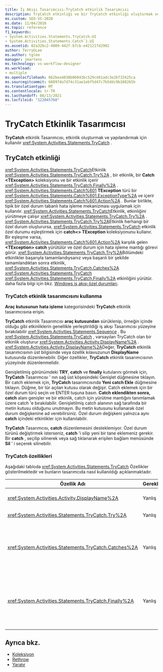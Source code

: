 ```yaml
---
title: İş Akışı Tasarımcısı-TryCatch etkinlik Tasarımcısı
description: TryCatch etkinliği ve bir TryCatch etkinliği oluşturmak ve yapılandırmak için TryCatch etkinlik tasarımcısını nasıl kullanabileceğinizi öğrenin.
ms.custom: SEO-VS-2020
ms.date: 11/04/2016
ms.topic: reference
f1_keywords:
- System.Activities.Statements.TryCatch.UI
- System.Activities.Statements.Catch`1.UI
ms.assetid: 02a326c2-4009-442f-b7cb-e42121fd2992
author: TerryGLee
ms.author: tglee
manager: jmartens
ms.technology: vs-workflow-designer
ms.workload:
- multiple
ms.openlocfilehash: 662bea4838b06843bc529cd41adc3e2bf33425ca
ms.sourcegitcommit: 68897da7d74c31ae1ebf5d47c7b5ddc9b108265b
ms.translationtype: MT
ms.contentlocale: tr-TR
ms.lasthandoff: 08/13/2021
ms.locfileid: "122045768"
---
```

# <a name="trycatch-activity-designer"></a>TryCatch Etkinlik Tasarımcısı

**TryCatch** etkinlik Tasarımcısı, etkinlik oluşturmak ve yapılandırmak için kullanılır <xref:System.Activities.Statements.TryCatch> .

## <a name="the-trycatch-activity"></a>TryCatch etkinliği
 <xref:System.Activities.Statements.TryCatch>Etkinlik <xref:System.Activities.Statements.TryCatch.Try%2A> , bir etkinlik, bir **Catch \<TException>** koleksiyonu ve bir etkinlik içerir <xref:System.Activities.Statements.TryCatch.Finally%2A> . <xref:System.Activities.Statements.Catch%601> **TException** türü bir <xref:System.Activities.Statements.Catch%601.ExceptionType%2A> ve içerir <xref:System.Activities.Statements.Catch%601.Action%2A> . Bunlar birlikte, tipik bir özel durum tabanlı hata işleme mekanizması uygulamak için kullanılır. <xref:System.Activities.Statements.TryCatch>Etkinlik, etkinliğini yürütmeye çalışır <xref:System.Activities.Statements.TryCatch.Try%2A> . <xref:System.Activities.Statements.TryCatch.Try%2A>Etkinlik herhangi bir özel durum oluşturursa, <xref:System.Activities.Statements.TryCatch> etkinlik özel durumu eşleştirmek için **catch<\> TException** koleksiyonunu kullanır. Bir eşleşme varsa, <xref:System.Activities.Statements.Catch%601.Action%2A> karşılık gelen **\<TException> catch** yürütülür ve özel durum için hata işleme mantığı görevi görür. <xref:System.Activities.Statements.TryCatch.Try%2A>Bölümdeki etkinlikler başarıyla tamamlandıysanız veya başarılı bir şekilde tamamlandıktan sonra etkinlik, <xref:System.Activities.Statements.TryCatch.Catches%2A> <xref:System.Activities.Statements.TryCatch> <xref:System.Activities.Statements.TryCatch.Finally%2A> etkinliğini yürütür. daha fazla bilgi için bkz. [Windows iş akışı özel durumları](/dotnet/framework/windows-workflow-foundation/exceptions).

### <a name="using-the-trycatch-activity-designer"></a>TryCatch etkinlik tasarımcısını kullanma

**Araç kutusunun** **hata işleme** kategorisindeki **TryCatch** etkinlik tasarımcısına erişin.

**TryCatch** etkinlik Tasarımcısı **araç kutusundan** sürüklenip, örneğin içinde olduğu gibi etkinliklerin genellikle yerleştirildiği iş akışı Tasarımcısı yüzeyine bırakılabilir <xref:System.Activities.Statements.Sequence> . Bu <xref:System.Activities.Statements.TryCatch> , varsayılan TryCatch olan bir etkinlik oluşturur <xref:System.Activities.Activity.DisplayName%2A> . <xref:System.Activities.Activity.DisplayName%2A>Değer, **TryCatch** etkinlik tasarımcısının üst bilgisinde veya özellik kılavuzunun **DisplayName** kutusunda düzenlenebilir. Diğer özellikler, **TryCatch** etkinlik tasarımcısının yüzeyinde düzenlenmelidir.

Genişletilmiş görünümdeki **TRY**, **catch** ve **finally** kutularını görmek için, **TryCatch** Tasarımcısı ' nın sağ üst köşesindeki Genişlet düğmesine tıklayın. Bir catch eklemek için, **TryCatch** tasarımcısında **Yeni catch Ekle** düğmesine tıklayın. Düğme, bir tür açılan kutusu olarak değişir. Catch eklemek için bir özel durum türü seçin ve ENTER tuşuna basın. **Catch eklendikten sonra, catch** alanı genişler ve bir etkinlik, catch için yürütme mantığını tanımlamak üzere catch 'e bırakılabilir. Genişletilmiş catch alanının sağ tarafında bir metin kutusu olduğunu unutmayın. Bu metin kutusunu kullanarak özel durum değişkenine ad verebilirsiniz. Özel durum değişkeni yalnızca aynı **catch** içindeki etkinlikler için kullanılabilir.

**TryCatch** Tasarımcısı, **catch** düzenlemesini desteklemiyor. Özel durum türünü değiştirmek isterseniz, **catch** 'i silip yeni bir tane eklemeniz gerekir. Bir **catch** , seçilip silinerek veya sağ tıklanarak erişilen bağlam menüsünde **Sil** ' i seçerek silinebilir.

### <a name="the-trycatch-properties"></a>TryCatch özellikleri

Aşağıdaki tabloda <xref:System.Activities.Statements.TryCatch> Özellikler gösterilmektedir ve bunların tasarımcıda nasıl kullanıldığı açıklanmaktadır.

|Özellik Adı|Gerekli|Kullanım|
|-|--------------|-|
|<xref:System.Activities.Activity.DisplayName%2A>|Yanlış|Etkinliğin isteğe bağlı kolay adını belirtir <xref:System.Activities.Statements.TryCatch> . Varsayılan değer TryCatch ' dir.|
|<xref:System.Activities.Statements.TryCatch.Try%2A>|Yanlış|İlk yürütüldüğünde etkinlik yürütülür <xref:System.Activities.Statements.TryCatch> .|
|<xref:System.Activities.Statements.TryCatch.Catches%2A>|Yanlış| <xref:System.Activities.Statements.TryCatch.Try%2A> Etkinlik bir özel durum oluşturduğunda denetlenecek catch öğelerinin koleksiyonu.<br /><br /> ' De en az bir etkinlik <xref:System.Activities.Statements.TryCatch.Catches%2A> veya bloktaki bir etkinlik eklemeniz gerekiyor <xref:System.Activities.Statements.TryCatch.Finally%2A> .|
|<xref:System.Activities.Statements.TryCatch.Finally%2A>|Yanlış|<xref:System.Activities.Statements.TryCatch.Try%2A>Koleksiyonda ve tüm gerekli etkinliklerden <xref:System.Activities.Statements.TryCatch.Catches%2A> yürütme tamamlandığında yürütülecek etkinlik.<br /><br /> ' De en az bir etkinlik <xref:System.Activities.Statements.TryCatch.Catches%2A> veya bloktaki bir etkinlik eklemeniz gerekiyor <xref:System.Activities.Statements.TryCatch.Finally%2A> .|

## <a name="see-also"></a>Ayrıca bkz.

- [Koleksiyon](../workflow-designer/collection-activity-designers.md)
- [Rethrow](../workflow-designer/rethrow-activity-designer.md)
- [Yaratır](../workflow-designer/throw-activity-designer.md)
